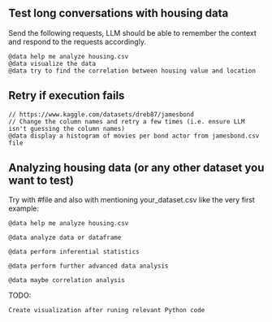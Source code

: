 ## Test long conversations with housing data

Send the following requests, LLM should be able to remember the context and respond to the requests accordingly.

```
@data help me analyze housing.csv
@data visualize the data
@data try to find the correlation between housing value and location
```

## Retry if execution fails

```
// https://www.kaggle.com/datasets/dreb87/jamesbond
// Change the column names and retry a few times (i.e. ensure LLM isn't guessing the column names)
@data display a histogram of movies per bond actor from jamesbond.csv file
```


## Analyzing housing data (or any other dataset you want to test)

Try with #file and also with mentioning your_dataset.csv like the very first example:

```
@data help me analyze housing.csv
```

```
@data analyze data or dataframe
```

```
@data perform inferential statistics
```

```
@data perform further advanced data analysis
```

```
@data maybe correlation analysis
```


TODO:
```
Create visualization after runing relevant Python code
```

